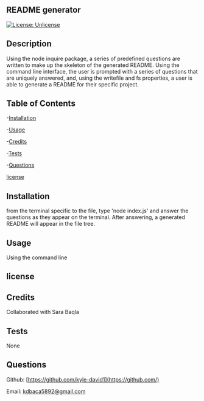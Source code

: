 ## README generator
  [![License: Unlicense](https://img.shields.io/badge/license-Unlicense-blue.svg)](http://unlicense.org/)
  
  
  ## Description
  Using the node inquire package, a series of predefined questions are written to make up the skeleton of the generated README. Using the command line interface, the user is prompted with a series of questions that are uniquely answered, and, using the writefile and fs properties, a user is able to generate a README for their specific project.
  
  
  
  ## Table of Contents
  -[Installation](#Usage)

  -[Usage](#Usage)

  -[Credits](#Credits)

  -[Tests](#Tests)

  -[Questions](#Questions)

  [license](##-License)
  
  
  ## Installation
  from the terminal specific to the file, type 'node index.js' and answer the questions as they appear on the terminal. After answering, a generated README will appear in the file tree.
  
  
  
  ## Usage
  Using the command line
  
  ## license 
  
  
  ## Credits
  Collaborated with Sara Baqla
  
  
  
  ## Tests
  None
  
  
  ## Questions 
  Github: [https://github.com/kyle-david1](https://github.com/)

  Email: kdbaca5892@gmail.com
